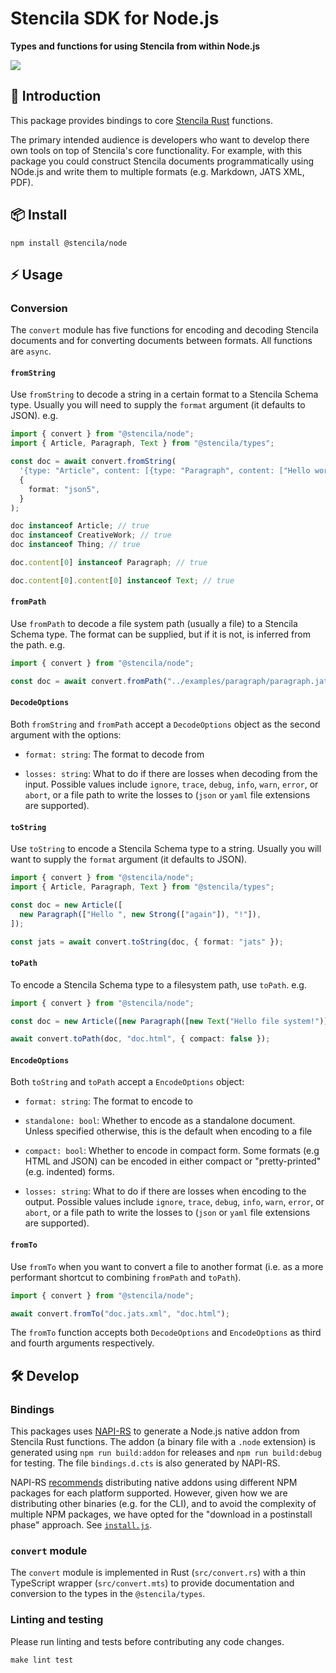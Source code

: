 # Stencila SDK for Node.js

**Types and functions for using Stencila from within Node.js**

<a href="https://www.npmjs.com/package/@stencila/node">
    <img src="https://img.shields.io/npm/v/%40stencila%2Fnode.svg?label=npm%20%40stencila%2Fnode&color=1d3bd1&labelColor=3219a8">
</a>

## 👋 Introduction

This package provides bindings to core [Stencila Rust](https://github.com/stencila/stencila/tree/main/rust#readme) functions.

The primary intended audience is developers who want to develop there own tools on top of Stencila's core functionality. For example, with this package you could construct Stencila documents programmatically using NOde.js and write them to multiple formats (e.g. Markdown, JATS XML, PDF).

## 📦 Install

```console
npm install @stencila/node
```

## ⚡ Usage

### Conversion

The `convert` module has five functions for encoding and decoding Stencila documents and for converting documents between formats. All functions are `async`.

#### `fromString`

Use `fromString` to decode a string in a certain format to a Stencila Schema type. Usually you will need to supply the `format` argument (it defaults to JSON). e.g.

```ts
import { convert } from "@stencila/node";
import { Article, Paragraph, Text } from "@stencila/types";

const doc = await convert.fromString(
  '{type: "Article", content: [{type: "Paragraph", content: ["Hello world"]}]}',
  {
    format: "json5",
  }
);

doc instanceof Article; // true
doc instanceof CreativeWork; // true
doc instanceof Thing; // true

doc.content[0] instanceof Paragraph; // true

doc.content[0].content[0] instanceof Text; // true
```

#### `fromPath`

Use `fromPath` to decode a file system path (usually a file) to a Stencila Schema type. The format can be supplied, but if it is not, is inferred from the path. e.g.

```ts
import { convert } from "@stencila/node";

const doc = await convert.fromPath("../examples/paragraph/paragraph.jats.xml");
```

#### `DecodeOptions`

Both `fromString` and `fromPath` accept a `DecodeOptions` object as the second argument with the options:

- `format: string`: The format to decode from

- `losses: string`: What to do if there are losses when decoding from the input. Possible values include `ignore`, `trace`, `debug`, `info`, `warn`, `error`, or `abort`, or a file path to write the losses to (`json` or `yaml` file extensions are supported).

#### `toString`

Use `toString` to encode a Stencila Schema type to a string. Usually you will want to supply the `format` argument (it defaults to JSON).

```ts
import { convert } from "@stencila/node";
import { Article, Paragraph, Text } from "@stencila/types";

const doc = new Article([
  new Paragraph(["Hello ", new Strong(["again"]), "!"]),
]);

const jats = await convert.toString(doc, { format: "jats" });
```

#### `toPath`

To encode a Stencila Schema type to a filesystem path, use `toPath`. e.g.

```ts
import { convert } from "@stencila/node";

const doc = new Article([new Paragraph([new Text("Hello file system!")])]);

await convert.toPath(doc, "doc.html", { compact: false });
```

#### `EncodeOptions`

Both `toString` and `toPath` accept a `EncodeOptions` object:

- `format: string`: The format to encode to

- `standalone: bool`: Whether to encode as a standalone document. Unless specified otherwise, this is the default when encoding to a file

- `compact: bool`: Whether to encode in compact form. Some formats (e.g HTML and JSON) can be encoded in either compact or "pretty-printed" (e.g. indented) forms.

- `losses: string`: What to do if there are losses when encoding to the output. Possible values include `ignore`, `trace`, `debug`, `info`, `warn`, `error`, or `abort`, or a file path to write the losses to (`json` or `yaml` file extensions are supported).

#### `fromTo`

Use `fromTo` when you want to convert a file to another format (i.e. as a more performant shortcut to combining `fromPath` and `toPath`).

```ts
import { convert } from "@stencila/node";

await convert.fromTo("doc.jats.xml", "doc.html");
```

The `fromTo` function accepts both `DecodeOptions` and `EncodeOptions` as third and fourth arguments respectively.

## 🛠️ Develop

### Bindings

This packages uses [NAPI-RS](https://napi.rs) to generate a Node.js native addon from Stencila Rust functions. The addon (a binary file with a `.node` extension) is generated using `npm run build:addon` for releases and `npm run build:debug` for testing. The file `bindings.d.cts` is also generated by NAPI-RS.

NAPI-RS [recommends](https://napi.rs/docs/deep-dive/release) distributing native addons using different NPM packages for each platform supported. However, given how we are distributing other binaries (e.g. for the CLI), and to avoid the complexity of multiple NPM packages, we have opted for the "download in a postinstall phase" approach. See [`install.js`](install.js).

### `convert` module

The `convert` module is implemented in Rust (`src/convert.rs`) with a thin TypeScript wrapper (`src/convert.mts`) to provide documentation and conversion to the types in the `@stencila/types`.

### Linting and testing

Please run linting and tests before contributing any code changes.

```console
make lint test
```
